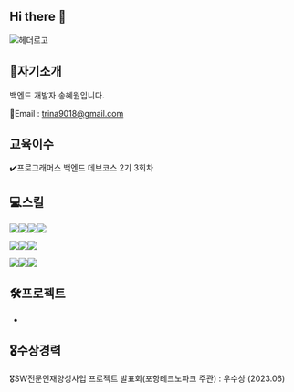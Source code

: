 ## Hi there 👋

<!--
**Hyeromon/Hyeromon** is a ✨ _special_ ✨ repository because its `README.md` (this file) appears on your GitHub profile.

Here are some ideas to get you started:

- 🔭 I’m currently working on ...
- 🌱 I’m currently learning ...
- 👯 I’m looking to collaborate on ...
- 🤔 I’m looking for help with ...
-  Ask me about ...
- 📫 How to reach me: ...
- 😄 Pronouns: ...
- ⚡ Fun fact: ...
-->
![헤더로고](https://github.com/user-attachments/assets/ee40eb4a-dff8-4070-b47e-9978557c7451)

## 🐢자기소개
백엔드 개발자 송혜원입니다.

💬Email : trina9018@gmail.com


## 교육이수
✔️프로그래머스 백엔드 데브코스 2기 3회차


## 💻스킬
<img src="https://img.shields.io/badge/javascript-%23F7DF1E.svg?&style=for-the-badge&logo=javascript&logoColor=black" /><img src="https://img.shields.io/badge/html5-%23E34F26.svg?&style=for-the-badge&logo=html5&logoColor=white" /><img src="https://img.shields.io/badge/css3-%231572B6.svg?&style=for-the-badge&logo=css3&logoColor=white" /><img src="https://img.shields.io/badge/thymeleaf-%23005F0F.svg?&style=for-the-badge&logo=thymeleaf&logoColor=white" />


<img src="https://img.shields.io/badge/java-%23007396.svg?&style=for-the-badge&logo=java&logoColor=white" /><img src="https://img.shields.io/badge/spring-%236DB33F.svg?&style=for-the-badge&logo=spring&logoColor=white" /><img src="https://img.shields.io/badge/mariadb-%23003545.svg?&style=for-the-badge&logo=mariadb&logoColor=white" />


<img src="https://img.shields.io/badge/slack-%234A154B.svg?&style=for-the-badge&logo=slack&logoColor=white" /><img src="https://img.shields.io/badge/intellij%20idea-%23000000.svg?&style=for-the-badge&logo=intellij%20idea&logoColor=white" /><img src="https://img.shields.io/badge/figma-%23F24E1E.svg?&style=for-the-badge&logo=figma&logoColor=white" />

## 🛠️프로젝트 
-  


## 🎖️수상경력
🎖️SW전문인재양성사업 프로젝트 발표회(포항테크노파크 주관) : 우수상 (2023.06)

